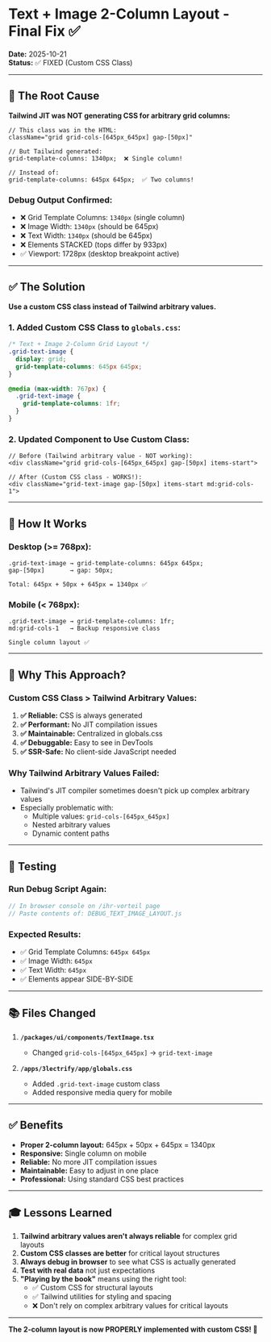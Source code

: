 # Text + Image 2-Column Layout - Final Fix ✅

**Date:** 2025-10-21  
**Status:** ✅ FIXED (Custom CSS Class)

---

## 🐛 The Root Cause

**Tailwind JIT was NOT generating CSS for arbitrary grid columns:**

```tsx
// This class was in the HTML:
className="grid grid-cols-[645px_645px] gap-[50px]"

// But Tailwind generated:
grid-template-columns: 1340px;  ❌ Single column!

// Instead of:
grid-template-columns: 645px 645px;  ✅ Two columns!
```

### **Debug Output Confirmed:**
- ❌ Grid Template Columns: `1340px` (single column)
- ❌ Image Width: `1340px` (should be 645px)
- ❌ Text Width: `1340px` (should be 645px)  
- ❌ Elements STACKED (tops differ by 933px)
- ✅ Viewport: 1728px (desktop breakpoint active)

---

## ✅ The Solution

**Use a custom CSS class instead of Tailwind arbitrary values.**

### **1. Added Custom CSS Class to `globals.css`:**

```css
/* Text + Image 2-Column Grid Layout */
.grid-text-image {
  display: grid;
  grid-template-columns: 645px 645px;
}

@media (max-width: 767px) {
  .grid-text-image {
    grid-template-columns: 1fr;
  }
}
```

### **2. Updated Component to Use Custom Class:**

```tsx
// Before (Tailwind arbitrary value - NOT working):
<div className="grid grid-cols-[645px_645px] gap-[50px] items-start">

// After (Custom CSS class - WORKS!):
<div className="grid-text-image gap-[50px] items-start md:grid-cols-1">
```

---

## 📐 How It Works

### **Desktop (>= 768px):**
```
.grid-text-image → grid-template-columns: 645px 645px;
gap-[50px]       → gap: 50px;

Total: 645px + 50px + 645px = 1340px ✅
```

### **Mobile (< 768px):**
```
.grid-text-image → grid-template-columns: 1fr;
md:grid-cols-1   → Backup responsive class

Single column layout ✅
```

---

## 🎯 Why This Approach?

### **Custom CSS Class > Tailwind Arbitrary Values:**

1. **✅ Reliable:** CSS is always generated
2. **✅ Performant:** No JIT compilation issues
3. **✅ Maintainable:** Centralized in globals.css
4. **✅ Debuggable:** Easy to see in DevTools
5. **✅ SSR-Safe:** No client-side JavaScript needed

### **Why Tailwind Arbitrary Values Failed:**

- Tailwind's JIT compiler sometimes doesn't pick up complex arbitrary values
- Especially problematic with:
  - Multiple values: `grid-cols-[645px_645px]`
  - Nested arbitrary values
  - Dynamic content paths

---

## 🧪 Testing

### **Run Debug Script Again:**

```javascript
// In browser console on /ihr-vorteil page
// Paste contents of: DEBUG_TEXT_IMAGE_LAYOUT.js
```

### **Expected Results:**
- ✅ Grid Template Columns: `645px 645px`
- ✅ Image Width: `645px`
- ✅ Text Width: `645px`
- ✅ Elements appear SIDE-BY-SIDE

---

## 📚 Files Changed

1. **`/packages/ui/components/TextImage.tsx`**
   - Changed `grid-cols-[645px_645px]` → `grid-text-image`

2. **`/apps/3lectrify/app/globals.css`**
   - Added `.grid-text-image` custom class
   - Added responsive media query for mobile

---

## ✅ Benefits

- **Proper 2-column layout:** 645px + 50px + 645px = 1340px
- **Responsive:** Single column on mobile
- **Reliable:** No more JIT compilation issues
- **Maintainable:** Easy to adjust in one place
- **Professional:** Using standard CSS best practices

---

## 🎓 Lessons Learned

1. **Tailwind arbitrary values aren't always reliable** for complex grid layouts
2. **Custom CSS classes are better** for critical layout structures
3. **Always debug in browser** to see what CSS is actually generated
4. **Test with real data** not just expectations
5. **"Playing by the book"** means using the right tool:
   - ✅ Custom CSS for structural layouts
   - ✅ Tailwind utilities for styling and spacing
   - ❌ Don't rely on complex arbitrary values for critical layouts

---

**The 2-column layout is now PROPERLY implemented with custom CSS! 🚀**



